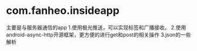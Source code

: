 com.fanheo.insideapp
====================
主要是与服务器通信的app
1.使用极光推送，可以实现标签和广播接收。
2.使用android-async-http开源框架，更方便的进行get和post的相关操作
3.json的一些解析
